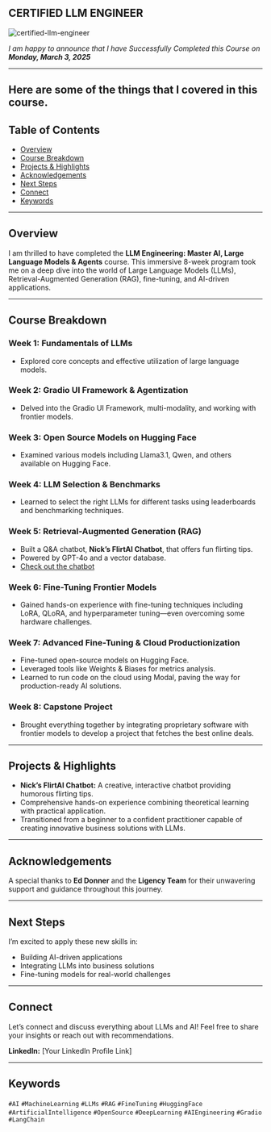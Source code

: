 ## CERTIFIED LLM ENGINEER

![certified-llm-engineer](https://github.com/NickBwalley/LLM-ENGINEERING-CERTIFICATE/blob/master/LLM_Engineering-Course-Completion-UC-8a188510-a911-4d0d-a5a6-e51a89f3ed02.jpg?raw=true)

_I am happy to announce that I have Successfully Completed this Course on **Monday, March 3, 2025**_

---
## Here are some of the things that I covered in this course.
## Table of Contents

- [Overview](#overview)
- [Course Breakdown](#course-breakdown)
- [Projects & Highlights](#projects--highlights)
- [Acknowledgements](#acknowledgements)
- [Next Steps](#next-steps)
- [Connect](#connect)
- [Keywords](#keywords)

---

## Overview

I am thrilled to have completed the **LLM Engineering: Master AI, Large Language Models & Agents** course. This immersive 8-week program took me on a deep dive into the world of Large Language Models (LLMs), Retrieval-Augmented Generation (RAG), fine-tuning, and AI-driven applications.

---

## Course Breakdown

### Week 1: Fundamentals of LLMs

- Explored core concepts and effective utilization of large language models.

### Week 2: Gradio UI Framework & Agentization

- Delved into the Gradio UI Framework, multi-modality, and working with frontier models.

### Week 3: Open Source Models on Hugging Face

- Examined various models including Llama3.1, Qwen, and others available on Hugging Face.

### Week 4: LLM Selection & Benchmarks

- Learned to select the right LLMs for different tasks using leaderboards and benchmarking techniques.

### Week 5: Retrieval-Augmented Generation (RAG)

- Built a Q&A chatbot, **Nick’s FlirtAI Chatbot**, that offers fun flirting tips.
- Powered by GPT-4o and a vector database.
- [Check out the chatbot](https://lnkd.in/dhX_Mg9N)

### Week 6: Fine-Tuning Frontier Models

- Gained hands-on experience with fine-tuning techniques including LoRA, QLoRA, and hyperparameter tuning—even overcoming some hardware challenges.

### Week 7: Advanced Fine-Tuning & Cloud Productionization

- Fine-tuned open-source models on Hugging Face.
- Leveraged tools like Weights & Biases for metrics analysis.
- Learned to run code on the cloud using Modal, paving the way for production-ready AI solutions.

### Week 8: Capstone Project

- Brought everything together by integrating proprietary software with frontier models to develop a project that fetches the best online deals.

---

## Projects & Highlights

- **Nick’s FlirtAI Chatbot:** A creative, interactive chatbot providing humorous flirting tips.
- Comprehensive hands-on experience combining theoretical learning with practical application.
- Transitioned from a beginner to a confident practitioner capable of creating innovative business solutions with LLMs.

---

## Acknowledgements

A special thanks to **Ed Donner** and the **Ligency Team** for their unwavering support and guidance throughout this journey.

---

## Next Steps

I’m excited to apply these new skills in:

- Building AI-driven applications
- Integrating LLMs into business solutions
- Fine-tuning models for real-world challenges

---

## Connect

Let’s connect and discuss everything about LLMs and AI! Feel free to share your insights or reach out with recommendations.

**LinkedIn:** [Your LinkedIn Profile Link]

---

## Keywords

`#AI` `#MachineLearning` `#LLMs` `#RAG` `#FineTuning` `#HuggingFace` `#ArtificialIntelligence` `#OpenSource` `#DeepLearning` `#AIEngineering` `#Gradio` `#LangChain`
